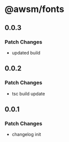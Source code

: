 # @awsm/fonts

## 0.0.3

### Patch Changes

- updated build

## 0.0.2

### Patch Changes

- tsc build update

## 0.0.1

### Patch Changes

- changelog init
